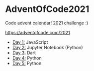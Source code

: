 # AdventOfCode2021
Code advent calendar! 2021 challenge :)

https://adventofcode.com/2021

- [Day 1:](/1) JavaScript
- [Day 2:](/2) Jupyter Notebook (Python)
- [Day 3:](/3) Dart
- [Day 4:](/4) Python
- [Day 5:](/5) Python
